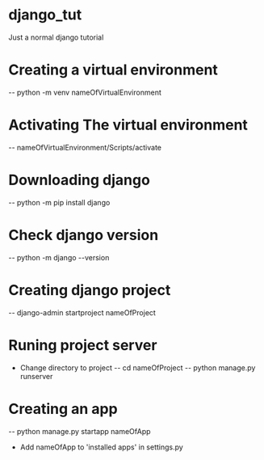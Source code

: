 # django_tut

Just a normal django tutorial

# Creating a virtual environment

-- python -m venv nameOfVirtualEnvironment

# Activating The virtual environment

-- nameOfVirtualEnvironment/Scripts/activate

# Downloading django

-- python -m pip install django

# Check django version

-- python -m django --version

# Creating django project

-- django-admin startproject nameOfProject

# Runing project server

- Change directory to project
  -- cd nameOfProject
  -- python manage.py runserver

# Creating an app

-- python manage.py startapp nameOfApp

- Add nameOfApp to 'installed apps' in settings.py
